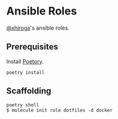 # Ansible Roles
[@xhiroga](https://github.com/xhiroga)'s ansible roles.


## Prerequisites

Install [Poetory](https://python-poetry.org/).

```shell
poetry install
```

## Scaffolding

```shell
poetry shell
$ molecule init role dotfiles -d docker
```
